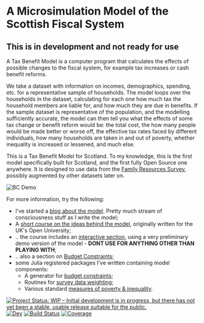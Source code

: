 # A  Microsimulation Model of the Scottish Fiscal System

## This is in development and not ready for use

A Tax Benefit Model is a computer program that calculates the effects of possible changes to the fiscal system, for example tax increases or cash benefit reforms. 

We take a dataset with information on incomes, demographics, spending, etc. for a representative
sample of households. The model loops over the households in the dataset, calculating for each one how much tax the household members are liable for, and how much they are due in benefits. If the sample dataset is representative of the population, and the modelling sufficiently accurate, the model can then tell you what the effects of some tax change or benefit reform would be: the total cost, the how many people would be made better or worse off, the effective tax rates faced by
different individuals, how many households are taken in and out of poverty, whether inequality is increased or lessened, and much else.

This is a Tax Benefit Model for Scotland. To my knowledge, this is the first model specifically built for Scotland, and
the first fully Open Source one anywhere. It is designed to use data from the [Family Resources Survey](https://www.ons.gov.uk/surveys/informationforhouseholdsandindividuals/householdandindividualsurveys/familyresourcessurvey), possibly
augmented by other datasets later on.

![BC Demo](docs/bc1.gif")

For more information, try the following:

* I've started a [blog about the model](https://stb-blog.virtual-worlds.scot/). Pretty much stream of consciousness stuff as I write the model;
* A [short course on the ideas behind the model](https://stb.virtual-worlds.scot/intro.html), originally written for the UK's Open University;
* .. the course includes an [interactive section](https://stb.virtual-worlds.scot/tax-benefit-tour.html), using a very preliminary demo version of the model - **DONT USE FOR ANYTHING OTHER THAN PLAYING WITH**;
* .. also a section on [Budget Constraints](https://stb.virtual-worlds.scot/bc-intro.html);
* some Julia registered packages I've written containing model components:
  - A generator for [budget constraints](https://github.com/grahamstark/BudgetConstraints.jl);
  - Routines for [survey data weighting](https://github.com/grahamstark/SurveyDataWeighting.jl);
  - Various standard [measures of poverty & inequality](https://github.com/grahamstark/PovertyAndInequalityMeasures.jl).

[![Project Status: WIP – Initial development is in progress, but there has not yet been a stable, usable release suitable for the public.](https://www.repostatus.org/badges/latest/wip.svg)](https://www.repostatus.org/#wip)
[![Dev](https://img.shields.io/badge/docs-dev-blue.svg)](https://grahamstark.github.io/ScottishTaxBenefitModel.jl/dev)
[![Build Status](https://travis-ci.com/grahamstark/ScottishTaxBenefitModel.jl.svg?branch=master)](https://travis-ci.com/grahamstark/ScottishTaxBenefitModel.jl)
[![Coverage](https://codecov.io/gh/grahamstark/ScottishTaxBenefitModel.jl/branch/master/graph/badge.svg)](https://codecov.io/gh/grahamstark/ScottishTaxBenefitModel.jl)
